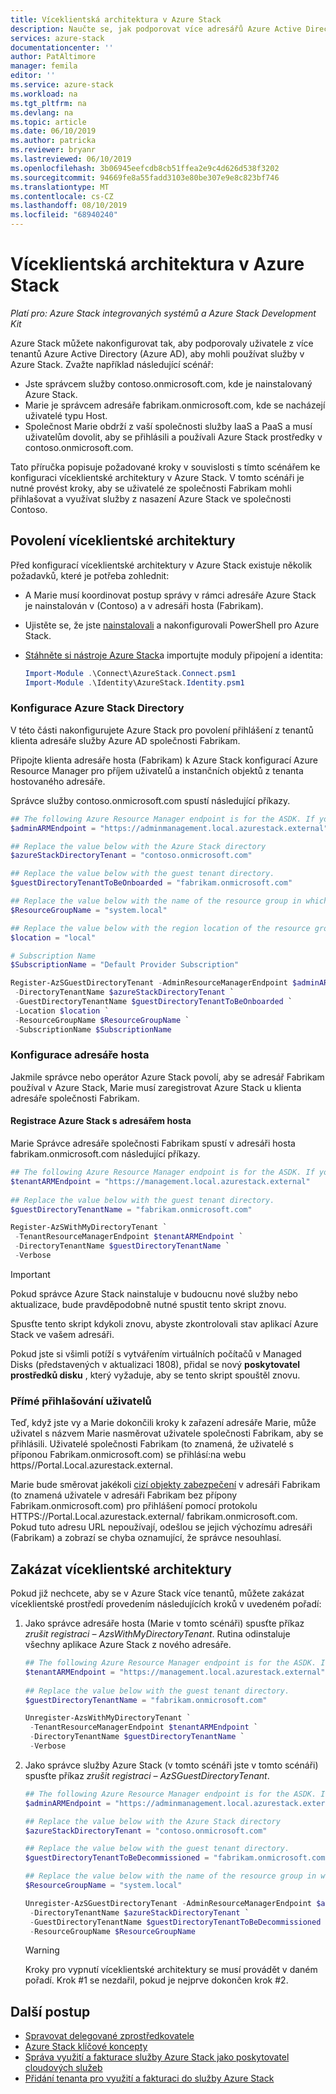 ```yaml
---
title: Víceklientská architektura v Azure Stack
description: Naučte se, jak podporovat více adresářů Azure Active Directory v Azure Stack
services: azure-stack
documentationcenter: ''
author: PatAltimore
manager: femila
editor: ''
ms.service: azure-stack
ms.workload: na
ms.tgt_pltfrm: na
ms.devlang: na
ms.topic: article
ms.date: 06/10/2019
ms.author: patricka
ms.reviewer: bryanr
ms.lastreviewed: 06/10/2019
ms.openlocfilehash: 3b06945eefcdb8cb51ffea2e9c4d626d538f3202
ms.sourcegitcommit: 94669fe8a55fadd3103e80be307e9e8c823bf746
ms.translationtype: MT
ms.contentlocale: cs-CZ
ms.lasthandoff: 08/10/2019
ms.locfileid: "68940240"
---
```

# <a name="multi-tenancy-in-azure-stack"></a>Víceklientská architektura v Azure Stack

*Platí pro: Azure Stack integrovaných systémů a Azure Stack Development Kit*

Azure Stack můžete nakonfigurovat tak, aby podporovaly uživatele z více tenantů Azure Active Directory (Azure AD), aby mohli používat služby v Azure Stack. Zvažte například následující scénář:

- Jste správcem služby contoso.onmicrosoft.com, kde je nainstalovaný Azure Stack.
- Marie je správcem adresáře fabrikam.onmicrosoft.com, kde se nacházejí uživatelé typu Host.
- Společnost Marie obdrží z vaší společnosti služby IaaS a PaaS a musí uživatelům dovolit, aby se přihlásili a používali Azure Stack prostředky v contoso.onmicrosoft.com.

Tato příručka popisuje požadované kroky v souvislosti s tímto scénářem ke konfiguraci víceklientské architektury v Azure Stack. V tomto scénáři je nutné provést kroky, aby se uživatelé ze společnosti Fabrikam mohli přihlašovat a využívat služby z nasazení Azure Stack ve společnosti Contoso.  

## <a name="enable-multi-tenancy"></a>Povolení víceklientské architektury

Před konfigurací víceklientské architektury v Azure Stack existuje několik požadavků, které je potřeba zohlednit:
  
 - A Marie musí koordinovat postup správy v rámci adresáře Azure Stack je nainstalován v (Contoso) a v adresáři hosta (Fabrikam).  
 - Ujistěte se, že jste [nainstalovali](azure-stack-powershell-install.md) a nakonfigurovali PowerShell pro Azure Stack. [](azure-stack-powershell-configure-admin.md)
 - [Stáhněte si nástroje Azure Stack](azure-stack-powershell-download.md)a importujte moduly připojení a identita:

    ```powershell  
    Import-Module .\Connect\AzureStack.Connect.psm1
    Import-Module .\Identity\AzureStack.Identity.psm1
    ```

### <a name="configure-azure-stack-directory"></a>Konfigurace Azure Stack Directory

V této části nakonfigurujete Azure Stack pro povolení přihlášení z tenantů klienta adresáře služby Azure AD společnosti Fabrikam.

Připojte klienta adresáře hosta (Fabrikam) k Azure Stack konfigurací Azure Resource Manager pro příjem uživatelů a instančních objektů z tenanta hostovaného adresáře.

Správce služby contoso.onmicrosoft.com spustí následující příkazy.

```powershell  
## The following Azure Resource Manager endpoint is for the ASDK. If you are in a multinode environment, contact your operator or service provider to get the endpoint.
$adminARMEndpoint = "https://adminmanagement.local.azurestack.external"

## Replace the value below with the Azure Stack directory
$azureStackDirectoryTenant = "contoso.onmicrosoft.com"

## Replace the value below with the guest tenant directory. 
$guestDirectoryTenantToBeOnboarded = "fabrikam.onmicrosoft.com"

## Replace the value below with the name of the resource group in which the directory tenant registration resource should be created (resource group must already exist).
$ResourceGroupName = "system.local"

## Replace the value below with the region location of the resource group. 
$location = "local"

# Subscription Name
$SubscriptionName = "Default Provider Subscription"

Register-AzSGuestDirectoryTenant -AdminResourceManagerEndpoint $adminARMEndpoint `
 -DirectoryTenantName $azureStackDirectoryTenant `
 -GuestDirectoryTenantName $guestDirectoryTenantToBeOnboarded `
 -Location $location `
 -ResourceGroupName $ResourceGroupName `
 -SubscriptionName $SubscriptionName
```

### <a name="configure-guest-directory"></a>Konfigurace adresáře hosta

Jakmile správce nebo operátor Azure Stack povolí, aby se adresář Fabrikam používal v Azure Stack, Marie musí zaregistrovat Azure Stack u klienta adresáře společnosti Fabrikam.

#### <a name="registering-azure-stack-with-the-guest-directory"></a>Registrace Azure Stack s adresářem hosta

Marie Správce adresáře společnosti Fabrikam spustí v adresáři hosta fabrikam.onmicrosoft.com následující příkazy.

```powershell
## The following Azure Resource Manager endpoint is for the ASDK. If you are in a multinode environment, contact your operator or service provider to get the endpoint.
$tenantARMEndpoint = "https://management.local.azurestack.external"
    
## Replace the value below with the guest tenant directory. 
$guestDirectoryTenantName = "fabrikam.onmicrosoft.com"

Register-AzSWithMyDirectoryTenant `
 -TenantResourceManagerEndpoint $tenantARMEndpoint `
 -DirectoryTenantName $guestDirectoryTenantName `
 -Verbose 
```

> [!IMPORTANT]
> Pokud správce Azure Stack nainstaluje v budoucnu nové služby nebo aktualizace, bude pravděpodobně nutné spustit tento skript znovu.
>
> Spusťte tento skript kdykoli znovu, abyste zkontrolovali stav aplikací Azure Stack ve vašem adresáři.
>
> Pokud jste si všimli potíží s vytvářením virtuálních počítačů v Managed Disks (představených v aktualizaci 1808), přidal se nový **poskytovatel prostředků disku** , který vyžaduje, aby se tento skript spouštěl znovu.

### <a name="direct-users-to-sign-in"></a>Přímé přihlašování uživatelů

Teď, když jste vy a Marie dokončili kroky k zařazení adresáře Marie, může uživatel s názvem Marie nasměrovat uživatele společnosti Fabrikam, aby se přihlásili.  Uživatelé společnosti Fabrikam (to znamená, že uživatelé s příponou Fabrikam.onmicrosoft.com) se přihlásí\:na webu https//Portal.Local.azurestack.external.  

Marie bude směrovat jakékoli [cizí objekty zabezpečení](/azure/role-based-access-control/rbac-and-directory-admin-roles) v adresáři Fabrikam (to znamená uživatele v adresáři Fabrikam bez přípony Fabrikam.onmicrosoft.com) pro přihlášení pomocí protokolu HTTPS\://Portal.Local.azurestack.external/ fabrikam.onmicrosoft.com.  Pokud tuto adresu URL nepoužívají, odešlou se jejich výchozímu adresáři (Fabrikam) a zobrazí se chyba oznamující, že správce nesouhlasí.

## <a name="disable-multi-tenancy"></a>Zakázat víceklientské architektury

Pokud již nechcete, aby se v Azure Stack více tenantů, můžete zakázat víceklientské prostředí provedením následujících kroků v uvedeném pořadí:

1. Jako správce adresáře hosta (Marie v tomto scénáři) spusťte příkaz *zrušit registraci – AzsWithMyDirectoryTenant*. Rutina odinstaluje všechny aplikace Azure Stack z nového adresáře.

    ``` PowerShell
    ## The following Azure Resource Manager endpoint is for the ASDK. If you are in a multinode environment, contact your operator or service provider to get the endpoint.
    $tenantARMEndpoint = "https://management.local.azurestack.external"
        
    ## Replace the value below with the guest tenant directory. 
    $guestDirectoryTenantName = "fabrikam.onmicrosoft.com"
    
    Unregister-AzsWithMyDirectoryTenant `
     -TenantResourceManagerEndpoint $tenantARMEndpoint `
     -DirectoryTenantName $guestDirectoryTenantName `
     -Verbose 
    ```

2. Jako správce služby Azure Stack (v tomto scénáři jste v tomto scénáři) spusťte příkaz *zrušit registraci – AzSGuestDirectoryTenant*. 

    ``` PowerShell  
    ## The following Azure Resource Manager endpoint is for the ASDK. If you are in a multinode environment, contact your operator or service provider to get the endpoint.
    $adminARMEndpoint = "https://adminmanagement.local.azurestack.external"
    
    ## Replace the value below with the Azure Stack directory
    $azureStackDirectoryTenant = "contoso.onmicrosoft.com"
    
    ## Replace the value below with the guest tenant directory. 
    $guestDirectoryTenantToBeDecommissioned = "fabrikam.onmicrosoft.com"
    
    ## Replace the value below with the name of the resource group in which the directory tenant registration resource should be created (resource group must already exist).
    $ResourceGroupName = "system.local"
    
    Unregister-AzSGuestDirectoryTenant -AdminResourceManagerEndpoint $adminARMEndpoint `
     -DirectoryTenantName $azureStackDirectoryTenant `
     -GuestDirectoryTenantName $guestDirectoryTenantToBeDecommissioned `
     -ResourceGroupName $ResourceGroupName
    ```

    > [!WARNING]
    > Kroky pro vypnutí víceklientské architektury se musí provádět v daném pořadí. Krok #1 se nezdařil, pokud je nejprve dokončen krok #2.

## <a name="next-steps"></a>Další postup

- [Spravovat delegované zprostředkovatele](azure-stack-delegated-provider.md)
- [Azure Stack klíčové koncepty](azure-stack-overview.md)
- [Správa využití a fakturace služby Azure Stack jako poskytovatel cloudových služeb](azure-stack-add-manage-billing-as-a-csp.md)
- [Přidání tenanta pro využití a fakturaci do služby Azure Stack](azure-stack-csp-howto-register-tenants.md)
